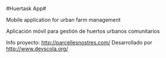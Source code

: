 #Huertask App#

Mobile application for urban farm management

Aplicación móvil para gestión de huertos urbanos comunitarios

Info proyecto: http://parcellesnostres.com/ Desarrollado por http://www.devscola.org/